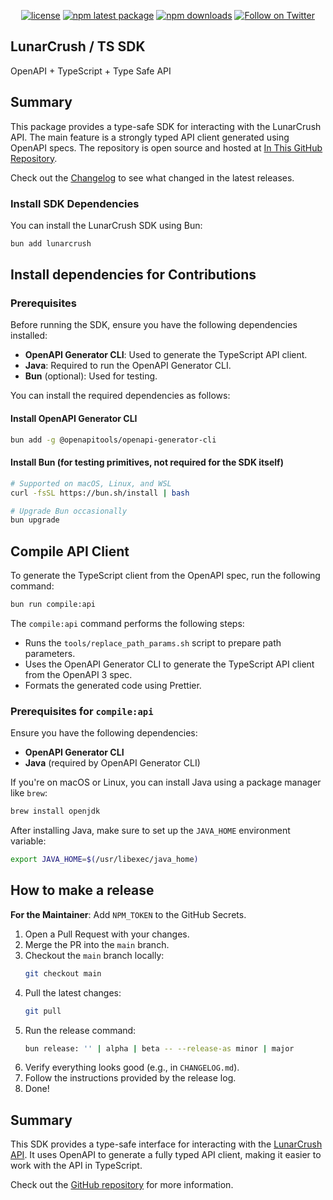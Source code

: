 <div align="center">

[![license](https://img.shields.io/badge/License-MIT-blue)](/LICENSE.md)
[![npm latest package](https://img.shields.io/npm/v/lunarcrush/latest.svg)](https://www.npmjs.com/package/lunarcrush)
[![npm downloads](https://img.shields.io/npm/dm/lunarcrush.svg)](https://www.npmjs.com/package/lunarcrush)
[![Follow on Twitter](https://img.shields.io/twitter/follow/lunarcrush.svg?label=follow+LUNARCRUSH)](https://twitter.com/lunarcrush)

</div>

## LunarCrush / TS SDK

OpenAPI + TypeScript + Type Safe API

## Summary

This package provides a type-safe SDK for interacting with the LunarCrush API. The main feature is a strongly typed API client generated using OpenAPI specs. The repository is open source and hosted at [In This GitHub Repository](https://github.com/mguleryuz/lunarcrush).

Check out the [Changelog](./CHANGELOG.md) to see what changed in the latest releases.

### Install SDK Dependencies

You can install the LunarCrush SDK using Bun:

```bash
bun add lunarcrush
```

## Install dependencies for Contributions

### Prerequisites

Before running the SDK, ensure you have the following dependencies installed:

- **OpenAPI Generator CLI**: Used to generate the TypeScript API client.
- **Java**: Required to run the OpenAPI Generator CLI.
- **Bun** (optional): Used for testing.

You can install the required dependencies as follows:

#### Install OpenAPI Generator CLI

```bash
bun add -g @openapitools/openapi-generator-cli
```

#### Install Bun (for testing primitives, not required for the SDK itself)

```bash
# Supported on macOS, Linux, and WSL
curl -fsSL https://bun.sh/install | bash

# Upgrade Bun occasionally
bun upgrade
```

## Compile API Client

To generate the TypeScript client from the OpenAPI spec, run the following command:

```bash
bun run compile:api
```

The `compile:api` command performs the following steps:

- Runs the `tools/replace_path_params.sh` script to prepare path parameters.
- Uses the OpenAPI Generator CLI to generate the TypeScript API client from the OpenAPI 3 spec.
- Formats the generated code using Prettier.

### Prerequisites for `compile:api`

Ensure you have the following dependencies:

- **OpenAPI Generator CLI**
- **Java** (required by OpenAPI Generator CLI)

If you're on macOS or Linux, you can install Java using a package manager like `brew`:

```bash
brew install openjdk
```

After installing Java, make sure to set up the `JAVA_HOME` environment variable:

```bash
export JAVA_HOME=$(/usr/libexec/java_home)
```

## How to make a release

**For the Maintainer**: Add `NPM_TOKEN` to the GitHub Secrets.

1. Open a Pull Request with your changes.
2. Merge the PR into the `main` branch.
3. Checkout the `main` branch locally:
   ```bash
   git checkout main
   ```
4. Pull the latest changes:
   ```bash
   git pull
   ```
5. Run the release command:
   ```bash
   bun release: '' | alpha | beta -- --release-as minor | major
   ```
6. Verify everything looks good (e.g., in `CHANGELOG.md`).
7. Follow the instructions provided by the release log.
8. Done!

## Summary

This SDK provides a type-safe interface for interacting with the [LunarCrush API](https://github.com/mguleryuz/lunarcrush). It uses OpenAPI to generate a fully typed API client, making it easier to work with the API in TypeScript.

Check out the [GitHub repository](https://github.com/mguleryuz/lunarcrush) for more information.
